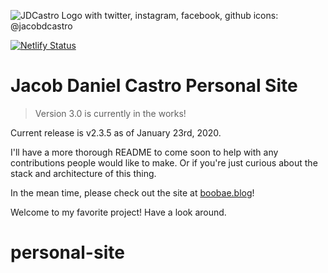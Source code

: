 ![JDCastro Logo with twitter, instagram, facebook, github icons: @jacobdcastro](https://boobae.blog/page-meta-img-cropped.jpg)

[![Netlify Status](https://api.netlify.com/api/v1/badges/a6ece036-6f89-40d5-abf5-f7d781fc78c4/deploy-status)](https://app.netlify.com/sites/jacobdcastro/deploys)

# Jacob Daniel Castro Personal Site

> Version 3.0 is currently in the works!

Current release is v2.3.5 as of January 23rd, 2020.

I'll have a more thorough README to come soon to help with any contributions people would like to make. Or if you're just curious about the stack and architecture of this thing.

In the mean time, please check out the site at [boobae.blog](https://boobae.blog)!

Welcome to my favorite project! Have a look around.
# personal-site
